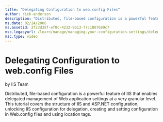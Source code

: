 ```yaml
---
title: "Delegating Configuration to web.config Files"
author: rick-anderson
description: "Distributed, file-based configuration is a powerful feature of IIS that enables delegated management of Web application settings at a very granular level. Th..."
ms.date: 02/24/2008
ms.assetid: 2f23d38f-ef0c-4232-9b13-77c1007609c7
msc.legacyurl: /learn/manage/managing-your-configuration-settings/delegating-configuration-to-webconfig-files
msc.type: video
---
```

# Delegating Configuration to web.config Files

by IIS Team

Distributed, file-based configuration is a powerful feature of IIS that enables delegated management of Web application settings at a very granular level. This tutorial covers the structure of IIS and ASP.NET configuration, unlocking IIS configuration for delegation, creating and setting configuration in Web.config files and using location tags.